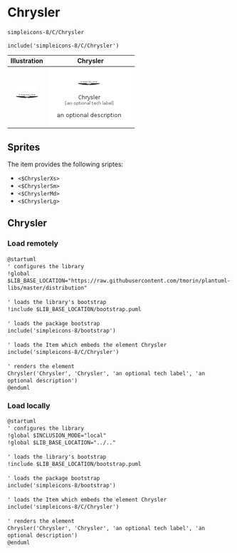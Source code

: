 # Chrysler


```text
simpleicons-8/C/Chrysler
```

```text
include('simpleicons-8/C/Chrysler')
```



| Illustration | Chrysler |
| :---: | :---: |
| ![illustration for Illustration](../../simpleicons-8/C/Chrysler.png) | ![illustration for Chrysler](../../simpleicons-8/C/Chrysler.Local.png) |



## Sprites
The item provides the following sriptes:

- `<$ChryslerXs>`
- `<$ChryslerSm>`
- `<$ChryslerMd>`
- `<$ChryslerLg>`





## Chrysler

### Load remotely
```plantuml
@startuml
' configures the library
!global $LIB_BASE_LOCATION="https://raw.githubusercontent.com/tmorin/plantuml-libs/master/distribution"

' loads the library's bootstrap
!include $LIB_BASE_LOCATION/bootstrap.puml

' loads the package bootstrap
include('simpleicons-8/bootstrap')

' loads the Item which embeds the element Chrysler
include('simpleicons-8/C/Chrysler')

' renders the element
Chrysler('Chrysler', 'Chrysler', 'an optional tech label', 'an optional description')
@enduml
```

### Load locally
```plantuml
@startuml
' configures the library
!global $INCLUSION_MODE="local"
!global $LIB_BASE_LOCATION="../.."

' loads the library's bootstrap
!include $LIB_BASE_LOCATION/bootstrap.puml

' loads the package bootstrap
include('simpleicons-8/bootstrap')

' loads the Item which embeds the element Chrysler
include('simpleicons-8/C/Chrysler')

' renders the element
Chrysler('Chrysler', 'Chrysler', 'an optional tech label', 'an optional description')
@enduml
```

